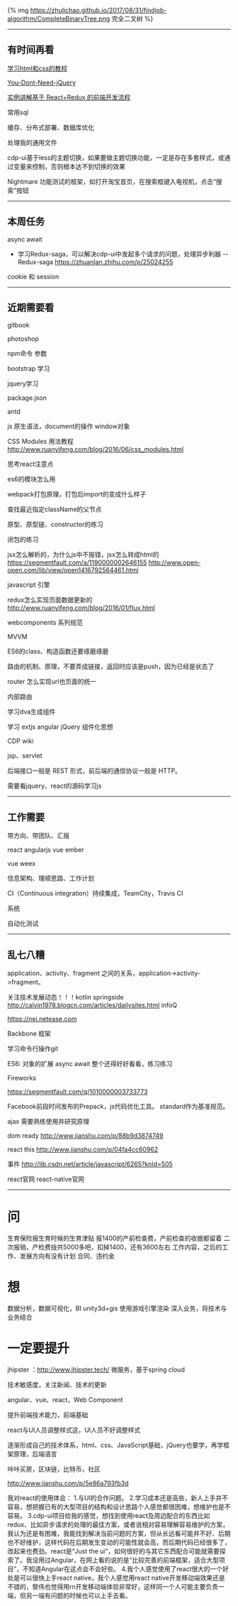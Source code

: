 {% img https://zhulichao.github.io/2017/08/31/findjob-algorithm/CompleteBinaryTree.png 完全二叉树 %}

---

## 有时间再看

[学习html和css的教程](http://learn.shayhowe.com/html-css/)

[You-Dont-Need-jQuery](https://github.com/oneuijs/You-Dont-Need-jQuery/blob/master/README.zh-CN.md)

[实例讲解基于 React+Redux 的前端开发流程](http://blog.csdn.net/fengyinchao/article/details/51566555)

常用sql

缓存、分布式部署、数据库优化

处理我的通用文件

cdp-ui基于less的主题切换，如果要做主题切换功能，一定是存在多套样式，或通过变量来控制，否则根本达不到切换的效果

Nightmare 功能测试的框架，如打开淘宝首页，在搜索框键入电视机，点击“搜索”按钮

---

## 本周任务

async await

* 学习Redux-saga，可以解决cdp-ui中发起多个请求的问题，处理异步利器 -- Redux-saga  https://zhuanlan.zhihu.com/p/25024255

cookie 和 session

---

## 近期需要看

gitbook

photoshop

npm命令 参数

bootstrap 学习

jquery学习

package.json

antd

js 原生语法，document的操作 window对象

CSS Modules 用法教程 http://www.ruanyifeng.com/blog/2016/06/css_modules.html

思考react注意点

es6的模块怎么用

webpack打包原理，打包后import的变成什么样子

查找最近指定className的父节点

原型、原型链、constructor的练习

闭包的练习

jsx怎么解析的，为什么js中不报错，jsx怎么转成html的 https://segmentfault.com/a/1190000002646155 http://www.open-open.com/lib/view/open1416792564461.html

javascript 引擎

redux怎么实现页面数据更新的 http://www.ruanyifeng.com/blog/2016/01/flux.html

webcomponents 系列规范

MVVM

ES6的class、构造函数还要琢磨琢磨

路由的机制、原理，不要弄成链接，返回时应该是push，因为已经是状态了

router 怎么实现url也页面的统一

内部路由

学习dva生成组件

学习 extjs angular jQuery 组件化思想

CDP wiki

jsp、servlet

后端接口一般是 REST 形式，前后端的通信协议一般是 HTTP。

需要看jquery、react的源码学习js

---

## 工作需要

带方向、带团队、汇报

react angularjs vue ember

vue weex

信息架构、理顺思路、工作计划

CI（Continuous integration）持续集成，TeamCity，Travis CI

系统 

自动化测试

---

## 乱七八糟

application、activity、fragment 之间的关系，application->activity->fragment。

关注技术发展动态！！！kotlin
springside
http://calvin1978.blogcn.com/articles/dailysites.html   infoQ

https://nei.netease.com

Backbone 框架

学习命令行操作git

ES6: 对象的扩展
     async await
     整个还得好好看看，练习练习

Fireworks

https://segmentfault.com/q/1010000003733773

Facebook前段时间发布的Prepack，js代码优化工具。
standard作为基准规范。

ajax 需要熟练使用并研究原理

dom ready http://www.jianshu.com/p/88b9d3874749

react this http://www.jianshu.com/p/04fa4cc60962

事件 http://lib.csdn.net/article/javascript/6265?knId=505

react官网
react-native官网

---

# 问

生育保险报生育时候的生育津贴
报1400的产前检查费，产前检查的收据都留着
二次报销，产检费拢共5000多吧，扣掉1400，还有3600左右
工作内容，之后的工作、发展方向有没有计划
合同、违约金

# 想

数据分析，数据可视化，BI
unity3d+gis 使用游戏引擎渲染
深入业务，将技术与业务结合

# 一定要提升

jhipster ：http://www.jhipster.tech/ 微服务，基于spring cloud

技术敏感度，关注新闻、技术的更新

angular、vue、react，Web Component

提升前端技术能力，前端基础

react与UI人员调整样式这，UI人员不好调整样式

逐渐形成自己的技术体系，html、css、JavaScript基础，jQuery也要学，再学框架原理，后端语言

咔咔买房，区块链，比特币，社区

http://www.jianshu.com/p/5e86a793fb3d


我对react的使用体会：
1.与UI的合作问题。
2.学习成本还是高些，新人上手并不容易，想把握已有的大型项目的结构和设计思路个人感觉都很困难，想维护也是不容易。
3.cdp-ui项目给我的感觉，想找到使用react及周边配合的东西比如redux、比如异步请求的处理的最佳方案，或者说相对容易理解容易维护的方案，我认为还是有困难，我能找到解决当前问题的方案，但从长远看可能并不好、后期也不好维护，这样代码在后期发生变动的可能性就会高，而后期代码已经很多了，改起来也费劲。react是“Just the ui”，如何很好的与其它东西配合可能就需要探索了。我没用过Angular，在网上看的说的是“比较完善的前端框架，适合大型项目”，不知道Angular在这点会不会好些。
4.我个人感觉使用了react很大的一个好处是可以很快上手react native，我个人感觉用react native开发移动端效果还是不错的，黎伟也觉得用rn开发移动端体验非常好，这样同一个人可能主要负责一端，但另一端有问题的时候也可以上手去看。